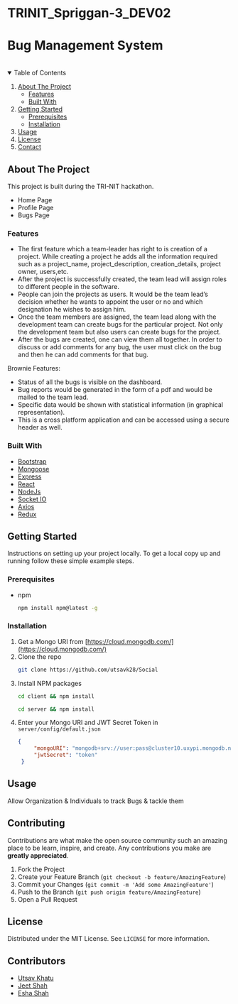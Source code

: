 # TRINIT_Spriggan-3_DEV02


<!-- PROJECT LOGO -->
<h1>Bug Management System</h1>
<br />

<!-- TABLE OF CONTENTS -->
<details open="open">
  <summary>Table of Contents</summary>
  <ol>
    <li>
      <a href="#about-the-project">About The Project</a>
      <ul>
       <li><a href="#features">Features</a></li>
        <li><a href="#built-with">Built With</a></li>
      </ul>
    </li>
    <li>
      <a href="#getting-started">Getting Started</a>
      <ul>
        <li><a href="#prerequisites">Prerequisites</a></li>
        <li><a href="#installation">Installation</a></li>
      </ul>
    </li>
    <li><a href="#usage">Usage</a></li>
    <li><a href="#license">License</a></li>
    <li><a href="#contact">Contact</a></li>
  </ol>
</details>



<!-- ABOUT THE PROJECT -->
## About The Project
 This project is built during the TRI-NIT hackathon.
* Home Page
* Profile Page
* Bugs Page

### Features
-  The first feature which a team-leader has right to is creation of a project. While creating a project he adds all the information required such as a project_name, project_description, creation_details, project owner, users,etc.  
-  After the project is successfully created, the team lead will assign roles to different people in the software.  
-  People can join the projects as users. It would be the team lead’s decision whether he wants to appoint the user or no and which designation he wishes to assign him. 
-  Once the team members are assigned, the team lead along with the development team can create bugs for the particular project. Not only the development team but also users can create bugs for the project. 
-  After the bugs are created, one can view them all together. In order to discuss or add comments for any bug, the user must click on the bug and then he can add comments for that bug.  

Brownie Features: 

- Status of all the bugs is visible on the dashboard.  
- Bug reports would be generated in the form of a pdf and would be mailed to the team lead.  
- Specific data would be shown with statistical information (in graphical representation). 
- This is a cross platform application and can be accessed using a secure header as well. 


### Built With
* [Bootstrap](https://getbootstrap.com/)
* [Mongoose](https://mongoosejs.com/)
* [Express](https://expressjs.com/)
* [React](https://reactjs.org/)
* [NodeJs](https://nodejs.org/en/)
* [Socket IO](https://socket.io/)
* [Axios](https://axios-http.com/)
* [Redux](https://redux.js.org/)


<!-- GETTING STARTED -->
## Getting Started

Instructions on setting up your project locally.
To get a local copy up and running follow these simple example steps.

### Prerequisites

* npm
  ```sh
  npm install npm@latest -g
  ```


### Installation

1. Get a Mongo URI from [https://cloud.mongodb.com/](https://cloud.mongodb.com/)
2. Clone the repo
   ```sh
   git clone https://github.com/utsavk28/Social
   ```
3. Install NPM packages
   ```sh
   cd client && npm install
   ```
   ```sh
   cd server && npm install
   ```
4. Enter your Mongo URI and JWT Secret Token in `server/config/default.json`
   ```JSON
   {
		"mongoURI": "mongodb+srv://user:pass@cluster10.uxypi.mongodb.net/test?retryWrites=true&w=majority",
		"jwtSecret": "token"
	}
   ```



<!-- USAGE EXAMPLES -->
## Usage

Allow Organization & Individuals to track Bugs & tackle them

<!-- CONTRIBUTING -->
## Contributing

Contributions are what make the open source community such an amazing place to be learn, inspire, and create. Any contributions you make are **greatly appreciated**.

1. Fork the Project
2. Create your Feature Branch (`git checkout -b feature/AmazingFeature`)
3. Commit your Changes (`git commit -m 'Add some AmazingFeature'`)
4. Push to the Branch (`git push origin feature/AmazingFeature`)
5. Open a Pull Request



<!-- LICENSE -->
## License

Distributed under the MIT License. See `LICENSE` for more information.



<!-- CONTACT -->
## Contributors

- [Utsav Khatu](https://www.linkedin.com/in/utsav-khatu-431b741bb/) 
- [Jeet Shah](https://www.linkedin.com/in/jeets25/) 
- [Esha Shah](https://www.linkedin.com/in/esha-shah-8108b91a8/) 




<!-- MARKDOWN LINKS & IMAGES -->
<!-- https://www.markdownguide.org/basic-syntax/#reference-style-links -->
[contributors-shield]: https://img.shields.io/github/contributors/utsavk28/Social.svg?style=for-the-badge
[contributors-url]: https://github.com/utsavk28/Social/graphs/contributors
[forks-shield]: https://img.shields.io/github/forks/outsavk28/Social.svg?style=for-the-badge
[forks-url]: https://github.com/utsavk28/Social/network/members
[stars-shield]: https://img.shields.io/github/stars/utsavk28/Social.svg?style=for-the-badge
[stars-url]: https://github.com/utsavk28/Social/stargazers
[issues-shield]: https://img.shields.io/github/issues/utsavk28/Social.svg?style=for-the-badge
[issues-url]: https://github.com/utsavk28/Social/issues
[license-shield]: https://img.shields.io/github/license/utsavk28/Social.svg?style=for-the-badge
[license-url]: https://github.com/utsavk28/Social/blob/master/LICENSE.txt
[linkedin-shield]: https://img.shields.io/badge/-LinkedIn-black.svg?style=for-the-badge&logo=linkedin&colorB=555
[linkedin-url]: https://www.linkedin.com/in/utsav-khatu-431b741bb/
